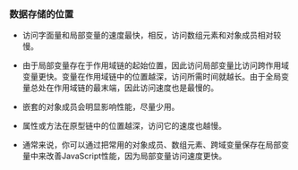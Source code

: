 ### 数据存储的位置

- 访问字面量和局部变量的速度最快，相反，访问数组元素和对象成员相对较慢。

- 由于局部变量存在于作用域链的起始位置，因此访问局部变量比访问跨作用域变量更快。变量在作用域链中的位置越深，访问所需时间就越长。由于全局变量总处在作用域链的最末端，因此访问速度也是最慢的。

- 嵌套的对象成员会明显影响性能，尽量少用。

- 属性或方法在原型链中的位置越深，访问它的速度也越慢。

- 通常来说，你可以通过把常用的对象成员、数组元素、跨域变量保存在局部变量中来改善JavaScript性能，因为局部变量访问速度更快。